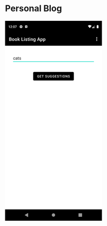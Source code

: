 # Personal Blog

#####
<img src="https://github.com/OmarKhaledm21/Book-Listing-App-Android-Native-Java-/blob/master/SS/main_screen_input.png" alt="drawing" width="320"/>
